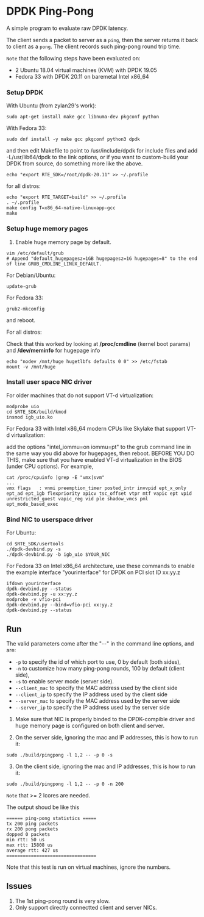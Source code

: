 # DPDK Ping-Pong

A simple program to evaluate raw DPDK latency.

The client sends a packet to server as a `ping`, then the server returns it back to client as a `pong`. 
The client records such ping-pong round trip time.

`Note` that the following steps have been evaluated on:

- 2 Ubuntu 18.04 virtual machines (KVM) with DPDK 19.05 
- Fedora 33 with DPDK 20.11 on baremetal Intel x86_64

### Setup DPDK

With Ubuntu (from zylan29's work):

```shell
sudo apt-get install make gcc libnuma-dev pkgconf python
```

With Fedora 33:

```shell
sudo dnf install -y make gcc pkgconf python3 dpdk
```

and then edit Makefile to point to /usr/include/dpdk for include files and add -L/usr/lib64/dpdk to the link options,
or if you want to custom-build your DPDK from source, do something more like the above.

```shell
echo "export RTE_SDK=/root/dpdk-20.11" >> ~/.profile
```

for all distros:

```shell
echo "export RTE_TARGET=build" >> ~/.profile
. ~/.profile
make config T=x86_64-native-linuxapp-gcc
make
```


### Setup huge memory pages

1. Enable huge memory page by default.

``` shell
vim /etc/default/grub
# Append "default_hugepagesz=1GB hugepagesz=1G hugepages=8" to the end of line GRUB_CMDLINE_LINUX_DEFAULT.
```

For Debian/Ubuntu:
```
update-grub
```

For Fedora 33:
```
grub2-mkconfig
```

and reboot.

For all distros:

Check that this worked by looking at **/proc/cmdline** (kernel boot params) and **/dev/meminfo** for hugepage info

```
echo "nodev /mnt/huge hugetlbfs defaults 0 0" >> /etc/fstab
mount -v /mnt/huge
```

### Install user space NIC driver

For older machines that do not support VT-d virtualization:

```
modprobe uio
cd $RTE_SDK/build/kmod
insmod igb_uio.ko
```

For Fedora 33 with Intel x86_64 modern CPUs like Skylake that support VT-d virtualization:

add the options "intel_iommu=on iommu=pt" to the grub command line in the same way you did above for hugepages, then reboot.
BEFORE YOU DO THIS, make sure that you have enabled VT-d virtualization in the BIOS (under CPU options).  For example,

```
cat /proc/cpuinfo |grep -E "vmx|svm"
...
vmx flags	: vnmi preemption_timer posted_intr invvpid ept_x_only ept_ad ept_1gb flexpriority apicv tsc_offset vtpr mtf vapic ept vpid unrestricted_guest vapic_reg vid ple shadow_vmcs pml ept_mode_based_exec
```

### Bind NIC to userspace driver

For Ubuntu:

```
cd $RTE_SDK/usertools
./dpdk-devbind.py -s
./dpdk-devbind.py -b igb_uio $YOUR_NIC
```

For Fedora 33 on Intel x86_64 architecture, 
use these commands to enable the example interface "yourinterface" for DPDK on PCI slot ID xx:yy.z

```
ifdown yourinterface
dpdk-devbind.py --status
dpdk-devbind.py -u xx:yy.z
modprobe -v vfio-pci
dpdk-devbind.py --bind=vfio-pci xx:yy.z
dpdk-devbind.py --status
```

## Run
The valid parameters come after the "--" in the command line options, and are: 

- `-p` to specify the id of  which port to use, 0 by default (both sides), 
- `-n` to customize how many ping-pong rounds, 100 by default (client side), 
- `-s` to enable server mode (server side).
- `--client_mac` to specify the MAC address used by the client side
- `--client_ip` to specify the IP address used by the client side
- `--server_mac` to specify the MAC address used by the server side
- `--server_ip` to specify the IP address used by the server side

1. Make sure that NIC is properly binded to the DPDK-compible driver and huge memory page is configured on both client and server.

2. On the server side, ignoring the mac and IP addresses, this is how to run it:

```shell
sudo ./build/pingpong -l 1,2 -- -p 0 -s
```

3. On the client side, ignoring the mac and IP addresses, this is how to run it:

```shell
sudo ./build/pingpong -l 1,2 -- -p 0 -n 200
```

`Note` that >= 2 lcores are needed.

The output shoud be like this
```
====== ping-pong statistics =====
tx 200 ping packets
rx 200 pong packets
dopped 0 packets
min rtt: 50 us
max rtt: 15808 us
average rtt: 427 us
=================================
```
Note that this test is run on virtual machines, ignore the numbers.

## Issues

1. The 1st ping-pong round is very slow.
2. Only support directly connectted client and server NICs.
